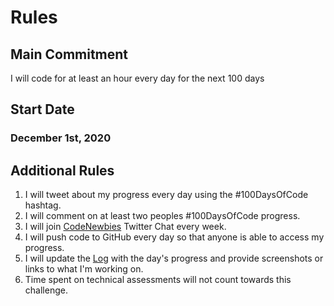 # Rules 

## Main Commitment

I will code for at least an hour every day for the next 100 days

## Start Date

### December 1st, 2020

## Additional Rules

1. I will tweet about my progress every day using the #100DaysOfCode hashtag.
2. I will comment on at least two peoples #100DaysOfCode progress.
3. I will join [CodeNewbies](https://twitter.com/CodeNewbies) Twitter Chat every week.
4. I will push code to GitHub every day so that anyone is able to access my progress.
5. I will update the [Log](log.md) with the day's progress and provide screenshots or links to what I'm working on.
6. Time spent on technical assessments will not count towards this challenge.
